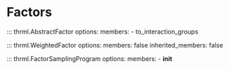 # Factors

::: thrml.AbstractFactor
    options:
        members:
            - to_interaction_groups

::: thrml.WeightedFactor
    options:
        members: false
        inherited_members: false

::: thrml.FactorSamplingProgram
    options:
        members:
            - __init__